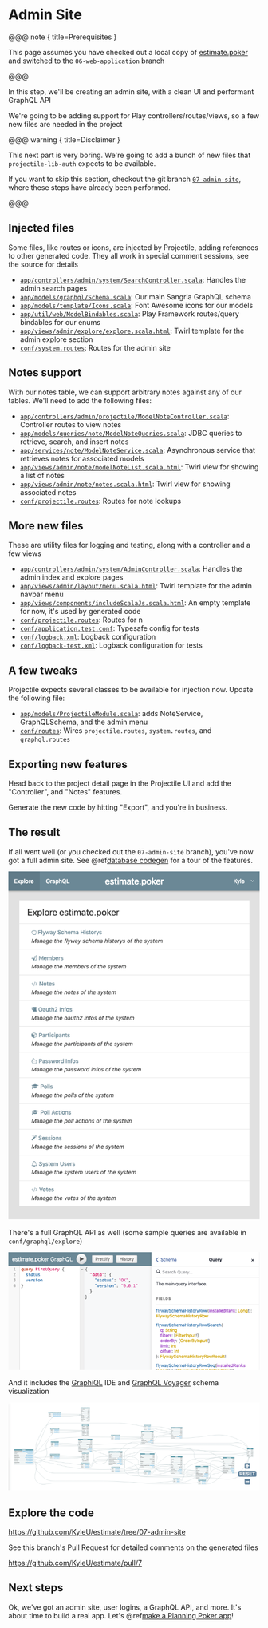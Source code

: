 # Admin Site

@@@ note { title=Prerequisites }

This page assumes you have checked out a local copy of [estimate.poker](https://github.com/KyleU/estimate) and switched to the `06-web-application` branch

@@@

In this step, we'll be creating an admin site, with a clean UI and performant GraphQL API

We're going to be adding support for Play controllers/routes/views, so a few new files are needed in the project

@@@ warning { title=Disclaimer }

This next part is very boring. We're going to add a bunch of new files that `projectile-lib-auth` expects to be available. 

If you want to skip this section, checkout the git branch [`07-admin-site`](https://github.com/KyleU/estimate/tree/07-admin-site), where these steps have already been performed.

@@@


## Injected files

Some files, like routes or icons, are injected by Projectile, adding references to other generated code. They all work in special comment sessions, see the source for details

- [`app/controllers/admin/system/SearchController.scala`](https://github.com/KyleU/estimate/blob/07-admin-site/app/controllers/admin/system/SearchController.scala): Handles the admin search pages
- [`app/models/graphql/Schema.scala`](https://github.com/KyleU/estimate/blob/07-admin-site/app/models/graphql/Schema.scala): Our main Sangria GraphQL schema
- [`app/models/template/Icons.scala`](https://github.com/KyleU/estimate/blob/07-admin-site/app/models/template/Icons.scala): Font Awesome icons for our models
- [`app/util/web/ModelBindables.scala`](https://github.com/KyleU/estimate/blob/07-admin-site/app/util/web/ModelBindables.scala): Play Framework routes/query bindables for our enums
- [`app/views/admin/explore/explore.scala.html`](https://github.com/KyleU/estimate/blob/07-admin-site/app/views/admin/explore/explore.scala.html): Twirl template for the admin explore section
- [`conf/system.routes`](https://github.com/KyleU/estimate/blob/07-admin-site/conf/system.routes): Routes for the admin site


## Notes support

With our notes table, we can support arbitrary notes against any of our tables. We'll need to add the following files:

- [`app/controllers/admin/projectile/ModelNoteController.scala`](https://github.com/KyleU/estimate/blob/07-admin-site/app/controllers/admin/projectile/ModelNoteController.scala): Controller routes to view notes
- [`app/models/queries/note/ModelNoteQueries.scala`](https://github.com/KyleU/estimate/blob/07-admin-site/app/models/queries/note/ModelNoteQueries.scala): JDBC queries to retrieve, search, and insert notes
- [`app/services/note/ModelNoteService.scala`](https://github.com/KyleU/estimate/blob/07-admin-site/app/services/note/ModelNoteService.scala): Asynchronous service that retrieves notes for associated models
- [`app/views/admin/note/modelNoteList.scala.html`](https://github.com/KyleU/estimate/blob/07-admin-site/app/views/admin/note/modelNoteList.scala.html): Twirl view for showing a list of notes
- [`app/views/admin/note/notes.scala.html`](https://github.com/KyleU/estimate/blob/07-admin-site/app/views/admin/note/notes.scala.html): Twirl view for showing associated notes
- [`conf/projectile.routes`](https://github.com/KyleU/estimate/blob/07-admin-site/conf/projectile.routes): Routes for note lookups


## More new files

These are utility files for logging and testing, along with a controller and a few views

- [`app/controllers/admin/system/AdminController.scala`](https://github.com/KyleU/estimate/blob/07-admin-site/app/controllers/admin/system/AdminController.scala): Handles the admin index and explore pages
- [`app/views/admin/layout/menu.scala.html`](https://github.com/KyleU/estimate/blob/07-admin-site/app/views/admin/layout/menu.scala.html): Twirl template for the admin navbar menu
- [`app/views/components/includeScalaJs.scala.html`](https://github.com/KyleU/estimate/blob/07-admin-site/app/views/components/includeScalaJs.scala.html): An empty template for now, it's used by generated code
- [`conf/projectile.routes`](https://github.com/KyleU/estimate/blob/07-admin-site/conf/projectile.routes): Routes for n
- [`conf/application.test.conf`](https://github.com/KyleU/estimate/blob/07-admin-site/conf/application.test.conf): Typesafe config for tests
- [`conf/logback.xml`](https://github.com/KyleU/estimate/blob/07-admin-site/conf/logback.xml): Logback configuration
- [`conf/logback-test.xml`](https://github.com/KyleU/estimate/blob/07-admin-site/conf/logback-test.xml): Logback configuration for tests


## A few tweaks

Projectile expects several classes to be available for injection now. 
Update the following file:
 
- [`app/models/ProjectileModule.scala`](https://github.com/KyleU/estimate/blob/07-admin-site/app/models/ProjectileModule.scala): adds NoteService, GraphQLSchema, and the admin menu
- [`conf/routes`](https://github.com/KyleU/estimate/blob/07-admin-site/conf/routes): Wires `projectile.routes`, `system.routes`, and `graphql.routes`


## Exporting new features

Head back to the project detail page in the Projectile UI and add the "Controller", and "Notes" features.

Generate the new code by hitting "Export", and you're in business.


## The result

If all went well (or you checked out the `07-admin-site` branch), you've now got a full admin site. See @ref[database codegen](../../codegen/database.md) for a tour of the features.

![admin site](img/07-01-admin-site.png)

There's a full GraphQL API as well (some sample queries are available in `conf/graphql/explore`)

![graphql ide](img/07-02-graphql-ide.png)

And it includes the [GraphiQL](https://github.com/graphql/graphiql) IDE and [GraphQL Voyager](https://github.com/APIs-guru/graphql-voyager) schema visualization

![graphql visualization](img/07-03-graphql-visualization.png)


## Explore the code

https://github.com/KyleU/estimate/tree/07-admin-site

See this branch's Pull Request for detailed comments on the generated files

https://github.com/KyleU/estimate/pull/7


## Next steps

Ok, we've got an admin site, user logins, a GraphQL API, and more. It's about time to build a real app. Let's @ref[make a Planning Poker app](08-coming-soon.md)!


